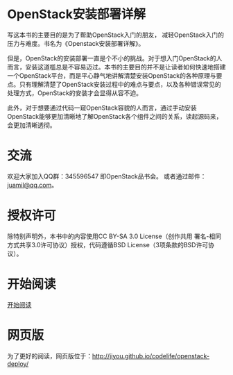OpenStack安装部署详解
=================
写这本书的主要目的是为了帮助OpenStack入门的朋友，
减轻OpenStack入门的压力与难度。书名为《Openstack安装部署详解》。

但是，OpenStack的安装部署一直是个不小的挑战。对于想入门OpenStack的人而言，安装这道槛总是不容易迈过。本书的主要目的并不是让读者如何快速地搭建一个OpenStack平台，而是平心静气地讲解清楚安装OpenStack的各种原理与要点。只有理解清楚了OpenStack安装过程中的难点与要点，以及各种错误常见的处理方式，OpenStack的安装才会显得从容不迫。

此外，对于想要通过代码一窥OpenStack容貌的人而言，通过手动安装OpenStack能够更加清晰地了解OpenStack各个组件之间的关系，读起源码来，会更加清晰透彻。


交流
=================
欢迎大家加入QQ群：345596547 即OpenStack品书会。
或者通过邮件：juamil@qq.com。

授权许可
=================
除特别声明外，本书中的内容使用CC BY-SA 3.0 License（创作共用 署名-相同方式共享3.0许可协议）授权，代码遵循BSD License（3项条款的BSD许可协议）。


开始阅读
=================
[开始阅读](https://github.com/JiYou/openstack-depploy/blob/master/index.md)

网页版
================
为了更好的阅读，网页版位于：http://jiyou.github.io/codelife/openstack-deploy/
